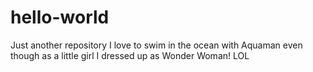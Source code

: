 # hello-world
Just another repository
I love to swim in the ocean with Aquaman even though as a little girl I dressed up as Wonder Woman! LOL
